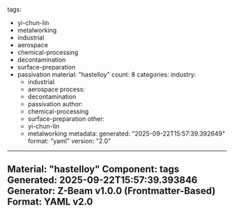 tags:
  - yi-chun-lin
  - metalworking
  - industrial
  - aerospace
  - chemical-processing
  - decontamination
  - surface-preparation
  - passivation
material: "hastelloy"
count: 8
categories:
  industry:
    - industrial
    - aerospace
  process:
    - decontamination
    - passivation
  author:
    - chemical-processing
    - surface-preparation
  other:
    - yi-chun-lin
    - metalworking
metadata:
  generated: "2025-09-22T15:57:39.392649"
  format: "yaml"
  version: "2.0"

---
Material: "hastelloy"
Component: tags
Generated: 2025-09-22T15:57:39.393846
Generator: Z-Beam v1.0.0 (Frontmatter-Based)
Format: YAML v2.0
---